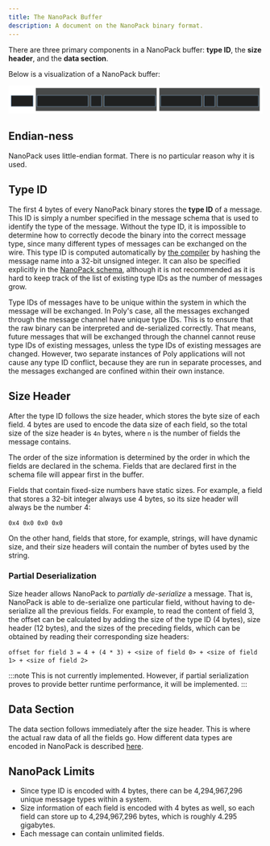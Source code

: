 ```yaml
---
title: The NanoPack Buffer
description: A document on the NanoPack binary format.
---
```


There are three primary components in a NanoPack buffer:
**type ID**, the **size header**, and the **data section**.

Below is a visualization of a NanoPack buffer:

![Visualization of a NanoPack buffer](../../../assets/nanopack-format-vis.svg)

## Endian-ness

NanoPack uses little-endian format. There is no particular reason why it is used.

## Type ID

The first 4 bytes of every NanoPack binary stores the **type ID** of a message.
This ID is simply a number specified in the message schema that is used to identify the type of the message.
Without the type ID, it is impossible to determine how to correctly decode the binary into the correct message type,
since many different types of messages can be exchanged on the wire.
This type ID is computed automatically by [the compiler](/nanopack/code-generation/)
by hashing the message name into a 32-bit unsigned integer.
It can also be specified explicitly in the [NanoPack schema](/nanopack/defining-message/),
although it is not recommended as it is hard to keep track of the list of existing type IDs
as the number of messages grow.

Type IDs of messages have to be unique within the system in which the message will be exchanged.
In Poly's case, all the messages exchanged through the message channel have unique type IDs.
This is to ensure that the raw binary can be interpreted and de-serialized correctly.
That means, future messages that will be exchanged through the channel cannot reuse type IDs of existing messages,
unless the type IDs of existing messages are changed. However, two separate instances of Poly applications will not
cause any type ID conflict, because they are run in separate processes, and the messages exchanged are confined within
their own instance.

## Size Header

After the type ID follows the size header, which stores the byte size of each field.
4 bytes are used to encode the data size of each field, so the total size of the size header is `4n` bytes,
where `n` is the number of fields the message contains.

The order of the size information is determined by the order in which the fields are declared in the schema.
Fields that are declared first in the schema file will appear first in the buffer.

Fields that contain fixed-size numbers have static sizes.
For example, a field that stores a 32-bit integer always use 4 bytes, so its size header will always be the number 4:

```
0x4 0x0 0x0 0x0
```

On the other hand, fields that store, for example, strings, will have dynamic size, and their size headers will contain
the number of bytes used by the string.

### Partial Deserialization

Size header allows NanoPack to *partially de-serialize* a message.
That is, NanoPack is able to de-serialize one particular field, without having to de-serialize all the previous fields.
For example, to read the content of field 3, the offset can be calculated by adding the size of the type ID (4 bytes),
size header (12 bytes), and the sizes of the preceding fields,
which can be obtained by reading their corresponding size headers:

```
offset for field 3 = 4 + (4 * 3) + <size of field 0> + <size of field 1> + <size of field 2>
```

:::note
This is not currently implemented. However, if partial serialization proves to provide better runtime performance, it
will be implemented.
:::

## Data Section

The data section follows immediately after the size header. This is where the actual raw data of all the fields go.
How different data types are encoded in NanoPack is described [here](./data-types).

## NanoPack Limits

- Since type ID is encoded with 4 bytes, there can be 4,294,967,296 unique message types within a system.
- Size information of each field is encoded with 4 bytes as well, so each field can store up to 4,294,967,296 bytes, which is roughly 4.295 gigabytes.
- Each message can contain unlimited fields.

